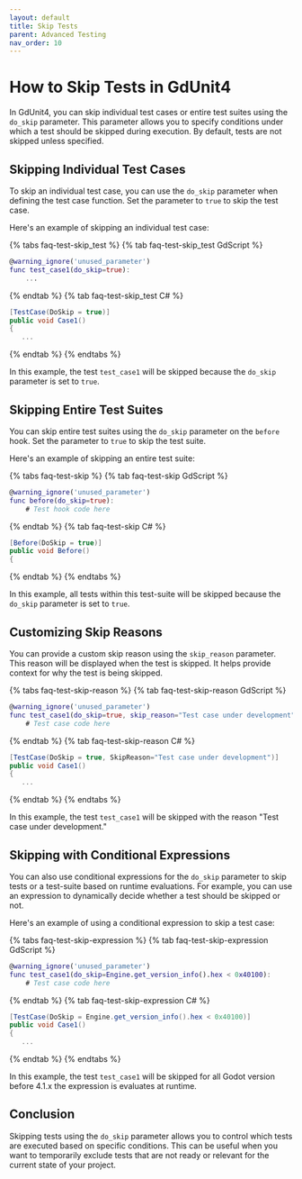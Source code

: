 ```yaml
---
layout: default
title: Skip Tests
parent: Advanced Testing
nav_order: 10
---
```


# How to Skip Tests in GdUnit4

In GdUnit4, you can skip individual test cases or entire test suites using the `do_skip` parameter. This parameter allows you to specify conditions
under which a test should be skipped during execution. By default, tests are not skipped unless specified.

## Skipping Individual Test Cases

To skip an individual test case, you can use the `do_skip` parameter when defining the test case function. Set the parameter to `true` to skip the test case.

Here's an example of skipping an individual test case:

{% tabs faq-test-skip_test %}
{% tab faq-test-skip_test GdScript %}

```gd
@warning_ignore('unused_parameter')
func test_case1(do_skip=true):
    ...
```

{% endtab %}
{% tab faq-test-skip_test C# %}

```cs
[TestCase(DoSkip = true)]
public void Case1()
{
   ...
```

{% endtab %}
{% endtabs %}

In this example, the test `test_case1` will be skipped because the `do_skip` parameter is set to `true`.

## Skipping Entire Test Suites

You can skip entire test suites using the `do_skip` parameter on the `before` hook. Set the parameter to `true` to skip the test suite.

Here's an example of skipping an entire test suite:

{% tabs faq-test-skip %}
{% tab faq-test-skip GdScript %}

```gd
@warning_ignore('unused_parameter')
func before(do_skip=true):
    # Test hook code here
```

{% endtab %}
{% tab faq-test-skip C# %}

```cs
[Before(DoSkip = true)]
public void Before()
{
```

{% endtab %}
{% endtabs %}

In this example, all tests within this test-suite will be skipped because the `do_skip` parameter is set to `true`.

## Customizing Skip Reasons

You can provide a custom skip reason using the `skip_reason` parameter. This reason will be displayed when the test is skipped. It helps provide context for
why the test is being skipped.

{% tabs faq-test-skip-reason %}
{% tab faq-test-skip-reason GdScript %}

```gd
@warning_ignore('unused_parameter')
func test_case1(do_skip=true, skip_reason="Test case under development"):
    # Test case code here
```

{% endtab %}
{% tab faq-test-skip-reason C# %}

```cs
[TestCase(DoSkip = true, SkipReason="Test case under development")]
public void Case1()
{
   ...
```

{% endtab %}
{% endtabs %}

In this example, the test `test_case1` will be skipped with the reason "Test case under development."

## Skipping with Conditional Expressions

You can also use conditional expressions for the `do_skip` parameter to skip tests or a test-suite based on runtime evaluations.
For example, you can use an expression to dynamically decide whether a test should be skipped or not.

Here's an example of using a conditional expression to skip a test case:

{% tabs faq-test-skip-expression %}
{% tab faq-test-skip-expression GdScript %}

```gd
@warning_ignore('unused_parameter')
func test_case1(do_skip=Engine.get_version_info().hex < 0x40100):
    # Test case code here
```

{% endtab %}
{% tab faq-test-skip-expression C# %}

```cs
[TestCase(DoSkip = Engine.get_version_info().hex < 0x40100)]
public void Case1()
{
   ...
```

{% endtab %}
{% endtabs %}

In this example, the test `test_case1` will be skipped for all Godot version before 4.1.x the expression is evaluates at runtime.

## Conclusion

Skipping tests using the `do_skip` parameter allows you to control which tests are executed based on specific conditions.
This can be useful when you want to temporarily exclude tests that are not ready or relevant for the current state of your project.
